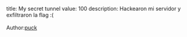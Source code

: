 title: My secret tunnel
value: 100
description: Hackearon mi servidor y exfiltraron la flag :(<br><br>Author:<a href="https://twitter.com/jere_pr3">puck</a></strong>